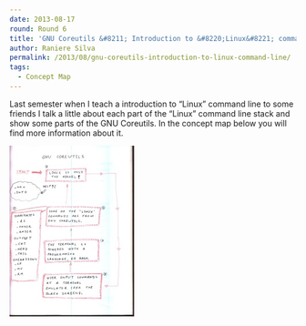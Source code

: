 ```yaml
---
date: 2013-08-17
round: Round 6
title: 'GNU Coreutils &#8211; Introduction to &#8220;Linux&#8221; command line'
author: Raniere Silva
permalink: /2013/08/gnu-coreutils-introduction-to-linux-command-line/
tags:
  - Concept Map
---
```

Last semester when I teach a introduction to &#8220;Linux&#8221; command line to some friends I talk a little about each part of the &#8220;Linux&#8221; command line stack and show some parts of the GNU Coreutils. In the concept map below you will find more information about it.

[<img src="/uploads/2013/08/sw06-219x300.jpeg" alt="sw06" width="219" height="300" class="alignnone size-medium wp-image-3918" />][1]

 [1]: /uploads/2013/08/sw06.jpeg
